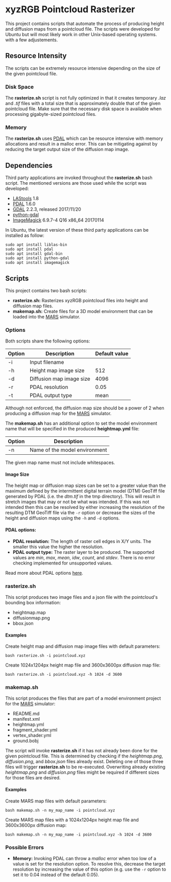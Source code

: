# xyzRGB Pointcloud Rasterizer
This project contains scripts that automate the process of producing height and diffusion maps from a pointcloud file. The scripts were developed for Ubuntu but will most likely work in other Unix-based operating systems. with a few adjustements.

## Resource Intensity
The scripts can be extremely resource intensive depending on the size of the given pointcloud file.

### Disk Space
The **rasterize.sh** script is not fully optimized in that it creates temporary *.laz* and *.tif* files with a total size that is approximately double that of the given pointcloud file. Make sure that the necessary disk space is available when processing gigabyte-sized pointcloud files.

### Memory
The **rasterize.sh** uses [PDAL](https://pdal.io/) which can be resource intensive with memory allocations and result in a malloc error. This can be mitigating against by reducing the target output size of the diffusion map image.

## Dependencies
Third party applications are invoked throughout the **rasterize.sh** bash script. The mentioned versions are those used while the script was developed:

- [LAStools](https://github.com/LAStools/LAStools) 1.8
- [PDAL](https://pdal.io/) 1.6.0
- [GDAL](https://gdal.org/) 2.2.3, released 2017/11/20
- [python-gdal](https://launchpad.net/ubuntu/bionic/+package/python-gdal)
- [ImageMagick](https://imagemagick.org/index.php) 6.9.7-4 Q16 x86_64 20170114

In Ubuntu, the latest version of these third party applications can be installed as follow:

    sudo apt install liblas-bin
    sudo apt install pdal
    sudo apt install gdal-bin
    sudo apt install python-gdal
    sudo apt install imagemagick

## Scripts
This project contains two bash scripts:
- **rasterize.sh:** Rasterizes xyzRGB pointcloud files into height and diffusion map files.
- **makemap.sh:** Create files for a 3D model environment that can be loaded into the [MARS](https://github.com/rock-simulation/mars) simulator.

### Options
Both scripts share the following options:

| Option | Description              | Default value |
|--------|--------------------------|---------------|
| -i     | Input filename           |               |
| -h     | Height map image size    | 512           |
| -d     | Diffusion map image size | 4096          |
| -r     | PDAL resolution          | 0.05          |
| -t     | PDAL output type         | mean          |

Although not enforced, the diffusion map size should be a power of 2 when producing a diffusion map for the [MARS](https://github.com/rock-simulation/mars) simulator.

The **makemap.sh** has an additional option to set the model environment name that will be specified in the produced **heightmap.yml** file:

| Option | Description                      |
|--------|----------------------------------|
| -n     | Name of the model environment    |


The given map name must not include whitespaces.

#### Image Size
The height map or diffusion map sizes can be set to a greater value than the maximum defined by the intermittent digital terrain model (DTM) GeoTiff file generated by PDAL (i.e. the *dtm.tif* in the tmp directory). This will result in stretch images that may or not be what was intended. If this was not intended then this can be resolved by either increasing the resolution of the resulting DTM GeoTiff file via the `-r` option or decrease the sizes of the height and diffusion maps using the `-h` and `-d` options.

#### PDAL options:
- **PDAL resolution:** The length of raster cell edges in X/Y units. The smaller this value the higher the resolution.
- **PDAL output type:** The raster layer to be produced. The supported values are *min*, *max*, *mean*, *idw*, *count*, and *stdev*. There is no error checking implemented for unsupported values.

Read more about PDAL options [here](https://pdal.io/stages/writers.gdal.html#options).

### rasterize.sh
This script produces two image files and a json file with the pointcloud's bounding box information:
- heightmap.map
- diffusionmap.png
- bbox.json

#### Examples
Create height map and diffusion map image files with default parameters:

    bash rasterize.sh -i pointcloud.xyz

Create 1024x1204px height map file and 3600x3600px diffusion map file:

    bash rasterize.sh -i pointcloud.xyz -h 1024 -d 3600

### makemap.sh
This script produces the files that are part of a model environment project for the [MARS](https://github.com/rock-simulation/mars) simulator:
- README.md
- manifest.xml
- heightmap.yml
- fragment\_shader.yml
- vertex\_shader.yml
- ground.bobj

The script will invoke **rasterize.sh** if it has not already been done for the given pointcloud file. This is determined by checking if the *heightmap.png*, *diffusion.png*, and *bbox.json* files already exist. Deleting one of those three files will trigger **rasterize.sh** to be re-executed. Overwriting already existing *heightmap.png* and *diffusion.png* files might be required if different sizes for those files are desired.

#### Examples
Create MARS map files with default parameters:

    bash makemap.sh -n my_map_name -i pointcloud.xyz

Create MARS map files with a 1024x1204px height map file and 3600x3600px diffusion map:

    bash makemap.sh -n my_map_name -i pointcloud.xyz -h 1024 -d 3600

### Possible Errors
- **Memory:** Invoking PDAL can throw a *malloc* error when too low of a value is set for the resolution option. To resolve this, decrease the target resolution by increasing the value of this option (e.g. use the `-r` option to set it to 0.04 instead of the default 0.05).
